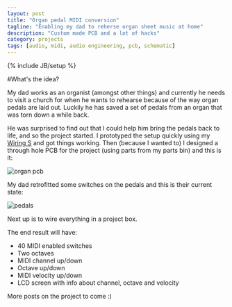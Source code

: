 ```yaml
---
layout: post
title: "Organ pedal MIDI conversion"
tagline: "Enabling my dad to reherse organ sheet music at home"
description: "Custom made PCB and a lot of hacks"
category: projects
tags: [audio, midi, audio engineering, pcb, schematic]
---
```

{% include JB/setup %}

#What's the idea?

My dad works as an organist (amongst other things) and currently he needs to visit a church for when he wants to rehearse because of the way organ pedals are laid out. Luckily he has saved a set of pedals from an organ that was torn down a while back.

He was surprised to find out that I could help him bring the pedals back to life, and so the project started.
I prototyped the setup quickly using my [Wiring S](http://www.roguerobotics.com/products/electronics/wiring/wirings) and got things working. Then (because I wanted to) I designed a through hole PCB for the project (using parts from my parts bin) and this is it:

![organ pcb](http://i.imgur.com/I0OfH81.jpg)

My dad retrofitted some switches on the pedals and this is their current state:

![pedals](http://i.imgur.com/w45CYVP.jpg)

Next up is to wire everything in a project box.

The end result will have:

<ul>
	<li>40 MIDI enabled switches</li>
	<li>Two octaves</li>
	<li>MIDI channel up/down</li>
	<li>Octave up/down</li>
	<li>MIDI velocity up/down</li>
	<li>LCD screen with info about channel, octave and velocity</li>
</ul>

More posts on the project to come :)